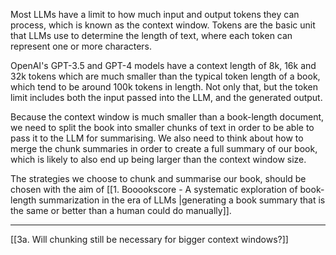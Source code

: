 Most LLMs have a limit to how much input and output tokens they can process, which is known as the context window. Tokens are the basic unit that LLMs use to determine the length of text, where each token can represent one or more characters.

OpenAI's GPT-3.5 and GPT-4 models have a context length of 8k, 16k and 32k tokens which are much smaller than the typical token length of a book, which tend to be around 100k tokens in length. Not only that, but the token limit includes both the input passed into the LLM, and the generated output.

Because the context window is much smaller than a book-length document, we need to split the book into smaller chunks of text in order to be able to pass it to the LLM for summarising. We also need to think about how to merge the chunk summaries in order to create a full summary of our book, which is likely to also end up being larger than the context window size.

The strategies we choose to chunk and summarise our book, should be chosen with the aim of [[1. Booookscore - A systematic exploration of book-length summarization in the era of LLMs |generating a book summary that is the same or better than a human could do manually]].

---
[[3a. Will chunking still be necessary for bigger context windows?]]